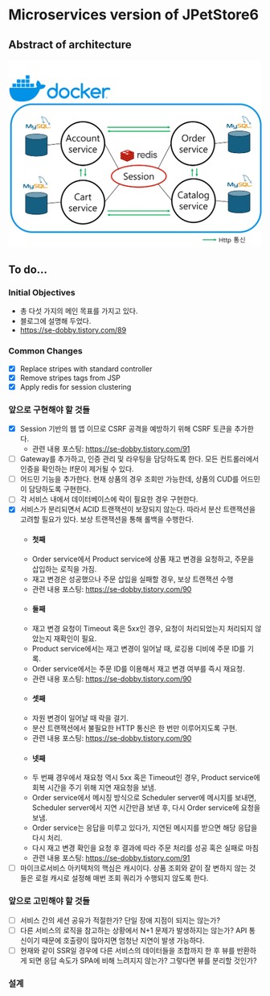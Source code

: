 # Microservices version of JPetStore6

## Abstract of architecture
![image](Architecture.jpg)


## To do...
### Initial Objectives
+ 총 다섯 가지의 메인 목표를 가지고 있다.
+ 블로그에 설명해 두었다.
+ https://se-dobby.tistory.com/89
### Common Changes
- [X] Replace stripes with standard controller
- [X] Remove stripes tags from JSP
- [X] Apply redis for session clustering

### 앞으로 구현해야 할 것들
- [X] Session 기반의 웹 앱 이므로 CSRF 공격을 예방하기 위해 CSRF 토큰을 추가한다.
  + 관련 내용 포스팅: https://se-dobby.tistory.com/91
- [ ] Gateway를 추가하고, 인증 관리 및 라우팅을 담당하도록 한다. 모든 컨트롤러에서 인증을 확인하는 If문이 제거될 수 있다.
- [ ] 어드민 기능을 추가한다. 현재 상품의 경우 조회만 가능한데, 상품의 CUD를 어드민이 담당하도록 구현한다.
- [ ] 각 서비스 내에서 데이터베이스에 락이 필요한 경우 구현한다.
- [X] 서비스가 분리되면서 ACID 트랜잭션이 보장되지 않는다. 따라서 분산 트랜잭션을 고려할 필요가 있다. 보상 트랜잭션을 통해 롤백을 수행한다.
  + #### 첫째
  + Order service에서 Product service에 상품 재고 변경을 요청하고, 주문을 삽입하는 로직을 가짐.
  + 재고 변경은 성공했으나 주문 삽입을 실패할 경우, 보상 트랜잭션 수행
  + 관련 내용 포스팅: https://se-dobby.tistory.com/90
  + #### 둘째
  + 재고 변경 요청이 Timeout 혹은 5xx인 경우, 요청이 처리되었는지 처리되지 않았는지 재확인이 필요.
  + Product service에서는 재고 변경이 일어날 때, 로깅용 디비에 주문 ID를 기록.
  + Order service에서는 주문 ID를 이용해서 재고 변경 여부를 즉시 재요청.
  + 관련 내용 포스팅: https://se-dobby.tistory.com/90
  + #### 셋째
  + 자원 변경이 일어날 때 락을 걸기.
  + 분산 트랜잭션에서 불필요한 HTTP 통신은 한 번만 이루어지도록 구현.
  + 관련 내용 포스팅: https://se-dobby.tistory.com/90
  + #### 넷째
  + 두 번째 경우에서 재요청 역시 5xx 혹은 Timeout인 경우, Product service에 회복 시간을 주기 위해 지연 재요청을 보냄.
  + Order service에서 메시징 방식으로 Scheduler server에 메시지를 보내면, Scheduler server에서 지연 시간만큼 보낸 후, 다시 Order service에 요청을 보냄.
  + Order service는 응답을 미루고 있다가, 지연된 메시지를 받으면 해당 응답을 다시 처리.
  + 다시 재고 변경 확인을 요청 후 결과에 따라 주문 처리를 성공 혹은 실패로 마침
  + 관련 내용 포스팅: https://se-dobby.tistory.com/91
- [ ] 마이크로서비스 아키텍처의 핵심은 캐시이다. 상품 조회와 같이 잘 변하지 않는 것들은 로컬 캐시로 설정해 매번 조회 쿼리가 수행되지 않도록 한다.

### 앞으로 고민해야 할 것들
- [ ] 서비스 간의 세션 공유가 적절한가? 단일 장애 지점이 되지는 않는가?
- [ ] 다른 서비스의 로직을 참고하는 상황에서 N+1 문제가 발생하지는 않는가? API 통신이기 때문에 호출량이 많아지면 엄청난 지연이 발생 가능하다.
- [ ] 현재와 같이 SSR일 경우에 다른 서비스의 데이터들을 조합까지 한 후 뷰를 반환하게 되면 응답 속도가 SPA에 비해 느려지지 않는가? 그렇다면 뷰를 분리할 것인가?

### 설계

